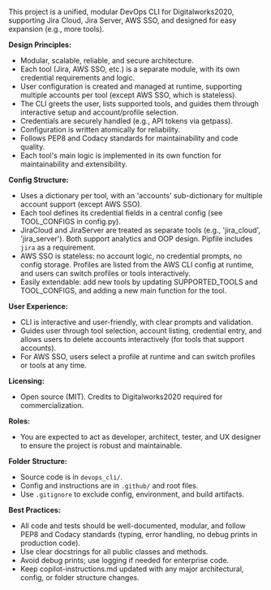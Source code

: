 <!-- Use this file to provide workspace-specific custom instructions to Copilot. For more details, visit https://code.visualstudio.com/docs/copilot/copilot-customization#_use-a-githubcopilotinstructionsmd-file -->



This project is a unified, modular DevOps CLI for Digitalworks2020, supporting Jira Cloud, Jira Server, AWS SSO, and designed for easy expansion (e.g., more tools).

**Design Principles:**
- Modular, scalable, reliable, and secure architecture.
- Each tool (Jira, AWS SSO, etc.) is a separate module, with its own credential requirements and logic.
- User configuration is created and managed at runtime, supporting multiple accounts per tool (except AWS SSO, which is stateless).
- The CLI greets the user, lists supported tools, and guides them through interactive setup and account/profile selection.
- Credentials are securely handled (e.g., API tokens via getpass).
- Configuration is written atomically for reliability.
- Follows PEP8 and Codacy standards for maintainability and code quality.
- Each tool's main logic is implemented in its own function for maintainability and extensibility.

**Config Structure:**
- Uses a dictionary per tool, with an 'accounts' sub-dictionary for multiple account support (except AWS SSO).
- Each tool defines its credential fields in a central config (see TOOL_CONFIGS in config.py).
- JiraCloud and JiraServer are treated as separate tools (e.g., 'jira_cloud', 'jira_server'). Both support analytics and OOP design. Pipfile includes `jira` as a requirement.
- AWS SSO is stateless: no account logic, no credential prompts, no config storage. Profiles are listed from the AWS CLI config at runtime, and users can switch profiles or tools interactively.
- Easily extendable: add new tools by updating SUPPORTED_TOOLS and TOOL_CONFIGS, and adding a new main function for the tool.

**User Experience:**
- CLI is interactive and user-friendly, with clear prompts and validation.
- Guides user through tool selection, account listing, credential entry, and allows users to delete accounts interactively (for tools that support accounts).
- For AWS SSO, users select a profile at runtime and can switch profiles or tools at any time.

**Licensing:**
- Open source (MIT). Credits to Digitalworks2020 required for commercialization.

**Roles:**
- You are expected to act as developer, architect, tester, and UX designer to ensure the project is robust and maintainable.

**Folder Structure:**
- Source code is in `devops_cli/`.
- Config and instructions are in `.github/` and root files.
- Use `.gitignore` to exclude config, environment, and build artifacts.

**Best Practices:**
- All code and tests should be well-documented, modular, and follow PEP8 and Codacy standards (typing, error handling, no debug prints in production code).
- Use clear docstrings for all public classes and methods.
- Avoid debug prints; use logging if needed for enterprise code.
- Keep copilot-instructions.md updated with any major architectural, config, or folder structure changes.
